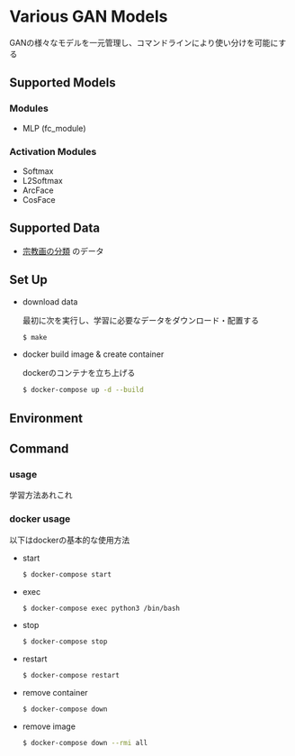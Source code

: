 # Various GAN Models

GANの様々なモデルを一元管理し、コマンドラインにより使い分けを可能にする

## Supported Models

### Modules

- MLP (fc_module)

### Activation Modules

- Softmax
- L2Softmax
- ArcFace
- CosFace

## Supported Data

- [宗教画の分類](https://prob.space/competitions/religious_art) のデータ

## Set Up

* download data
  
  最初に次を実行し、学習に必要なデータをダウンロード・配置する

    ```bash
    $ make
    ```

* docker build image & create container

  dockerのコンテナを立ち上げる

    ```bash
    $ docker-compose up -d --build
    ```

## Environment

## Command

### usage

学習方法あれこれ

### docker usage

以下はdockerの基本的な使用方法

* start

    ```bash
    $ docker-compose start
    ```

* exec

    ```bash
    $ docker-compose exec python3 /bin/bash
    ```

* stop

    ```bash
    $ docker-compose stop
    ```

* restart

    ```bash
    $ docker-compose restart
    ```

* remove container

    ```bash
    $ docker-compose down
    ```

* remove image

    ```bash
    $ docker-compose down --rmi all
    ```
